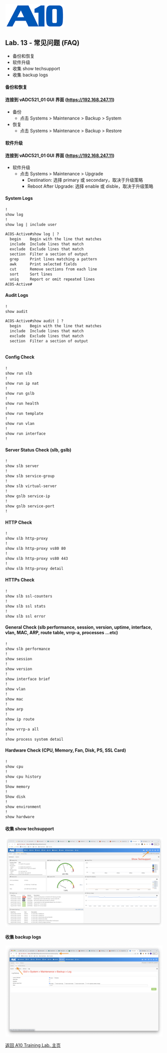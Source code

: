 ![](/Images/A10-NewLogos-Blue-NoReg-RGB-50.png)

## Lab. 13 - 常见问题 (FAQ)
 - 备份和恢复
 - 软件升级
 - 收集 show techsupport
 - 收集 backup logs

#### 备份和恢复
#### 连接到 vADC521_01 GUI 界面 (https://192.168.247.11)
  + 备份
    + 点击 Systems > Maintenance > Backup > System
  + 恢复 
    + 点击 Systems > Maintenance > Backup > Restore

#### 软件升级
#### 连接到 vADC521_01 GUI 界面 (https://192.168.247.11)
  + 软件升级
    + 点击 Systems > Maintenance > Upgrade
      + Destination: 选择 primary 或 secondary，取决于升级策略
      + Reboot After Upgrade: 选择 enable 或 disble，取决于升级策略

#### System Logs
```
!
show log
!
show log | include user

```

```
ACOS-Active#show log | ?
  begin    Begin with the line that matches
  include  Include lines that match
  exclude  Exclude lines that match
  section  Filter a section of output
  grep     Print lines matching a pattern
  awk      Print selected fields
  cut      Remove sections from each line
  sort     Sort lines
  uniq     Report or omit repeated lines
ACOS-Active#
```

#### Audit Logs
```
!
show audit

```

```
ACOS-Active#show audit | ?
  begin    Begin with the line that matches
  include  Include lines that match
  exclude  Exclude lines that match
  section  Filter a section of output
  
```

#### Config Check
```
!
show run slb
!
show run ip nat
!
show run gslb
!
show run health
!
show run template
!
show run vlan
!
show run interface
!
```

#### Server Status Check (slb, gslb)
```
!
show slb server
!
show slb service-group
!
show slb virtual-server
!
show gslb service-ip
!
show gslb service-port
!

```

#### HTTP Check
```
!
show slb http-proxy
!
show slb http-proxy vs80 80
!
show slb http-proxy vs80 443
!
show slb http-proxy detail

```

#### HTTPs Check
```
!
show slb ssl-counters
!
show slb ssl stats
!
show slb ssl error
```


#### General Check (slb performance, session, version, uptime, interface, vlan, MAC, ARP, route table, vrrp-a, processes ...etc)
```
!
show slb performance
!
show session
!
show version 
!
show interface brief
!
show vlan
!
show mac
!
show arp
!
show ip route
!
show vrrp-a all
!
show process system detail

```

#### Hardware Check (CPU, Memory, Fan, Disk, PS, SSL Card)
```
!
show cpu
!
show cpu history
!
Show memory
!
Show disk
!
show environment
!
show hardware

```

#### 收集 show techsupport
![收集 show techsupport](/Images/ShowTech.png)

#### 收集 backup logs
![收集 backup logs](/Images/BackupLog.png)

[返回 A10 Training Lab. 主页](https://github.com/borissiu/A10_Training_Lab)